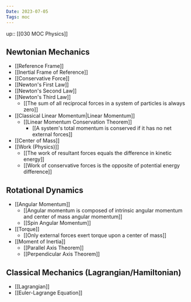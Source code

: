 ```yaml
---
Date: 2023-07-05
Tags: moc
---
```

up:: [[030 MOC Physics]]

## Newtonian Mechanics
- [[Reference Frame]]
- [[Inertial Frame of Reference]]
- [[Conservative Force]]
- [[Newton's First Law]]
- [[Newton's Second Law]]
- [[Newton's Third Law]]
	- [[The sum of all reciprocal forces in a system of particles is always zero]]
- [[Classical Linear Momentum|Linear Momentum]]
	- [[Linear Momentum Conservation Theorem]]
		- [[A system's total momentum is conserved if it has no net external forces]]
- [[Center of Mass]]
- [[Work (Physics)]]
	- [[The work of resultant forces equals the difference in kinetic energy]]
	- [[Work of conservative forces is the opposite of potential energy difference]]
## Rotational Dynamics
- [[Angular Momentum]]
	- [[Angular momentum is composed of intrinsic angular momentum and center of mass angular momentum]]
	- [[Spin Angular Momentum]]
- [[Torque]]
	- [[Only external forces exert torque upon a center of mass]]
- [[Moment of Inertia]]
	- [[Parallel Axis Theorem]]
	- [[Perpendicular Axis Theorem]]

## Classical Mechanics (Lagrangian/Hamiltonian)
- [[Lagrangian]]
- [[Euler-Lagrange Equation]]
